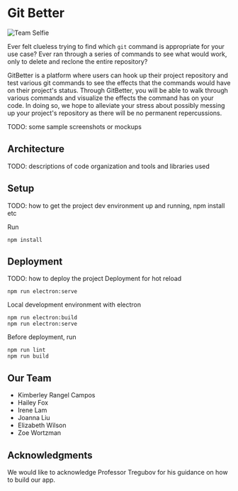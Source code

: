 # Git Better

![Team Selfie](https://i.imgur.com/HZ7Heww.jpg)

Ever felt clueless trying to find which `git` command is appropriate for your use case? Ever ran through a series of commands to see what would work, only to delete and reclone the entire repository? 

GitBetter is a platform where users can hook up their project repository and test various git commands to see the effects that the commands would have on their project's status. Through GitBetter, you will be able to walk through various commands and visualize the effects the command has on your code. In doing so, we hope to alleviate your stress about possibly messing up your project's repository as there will be no permanent repercussions. 

TODO: some sample screenshots or mockups


## Architecture

TODO:  descriptions of code organization and tools and libraries used

## Setup

TODO: how to get the project dev environment up and running, npm install etc

Run
```
npm install
``` 

## Deployment

TODO: how to deploy the project
Deployment for hot reload 
```
npm run electron:serve
```

Local development environment with electron
```
npm run electron:build
npm run electron:serve
```


Before deployment, run 
```
npm run lint
npm run build
```

## Our Team

* Kimberley Rangel Campos
* Hailey Fox
* Irene Lam
* Joanna Liu
* Elizabeth Wilson
* Zoe Wortzman

## Acknowledgments
We would like to acknowledge Professor Tregubov for his guidance on how to build our app.